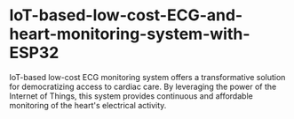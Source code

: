 # IoT-based-low-cost-ECG-and-heart-monitoring-system-with-ESP32
IoT-based low-cost ECG monitoring system offers a transformative solution for democratizing access to cardiac care. By leveraging the power of the Internet of Things, this system provides continuous and affordable monitoring of the heart's electrical activity.
